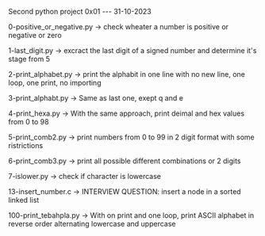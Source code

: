 Second python project 0x01 --- 31-10-2023


0-positive_or_negative.py -> check wheater a number is positive or negative or zero


1-last_digit.py -> excract the last digit of a signed number and determine it's stage from 5


2-print_alphabet.py -> print the alphabit in one line with no new line, one loop, one print, no importing


3-print_alphabt.py -> Same as last one, exept q and e


4-print_hexa.py -> With the same approach, print deimal and hex values from 0 to 98


5-print_comb2.py -> print numbers from 0 to 99 in 2 digit format with some ristrictions


6-print_comb3.py -> print all possible different combinations or 2 digits


7-islower.py -> check if character is lowercase


13-insert_number.c -> INTERVIEW QUESTION: insert a node in a sorted linked list


100-print_tebahpla.py -> With on print and one loop, print ASCII alphabet in reverse order alternating lowercase and uppercase
